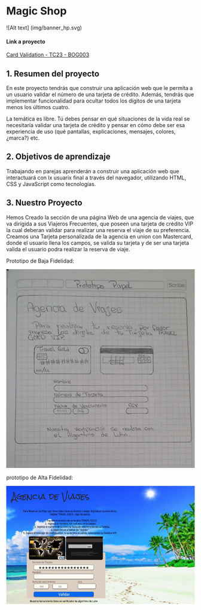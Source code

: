 # Magic Shop

![Alt text] (img/banner_hp.svg)

#### Link a proyecto
[Card Validation - TC23 - BOG003]()

## 1. Resumen del proyecto

En este proyecto tendrás que construir una aplicación web que le permita a un
usuario validar el número de una tarjeta de crédito. Además, tendrás que
implementar funcionalidad para ocultar todos los dígitos de una tarjeta menos
los últimos cuatro.

La temática es libre. Tú debes pensar en qué situaciones de la vida real se
necesitaría validar una tarjeta de crédito y pensar en cómo debe ser esa
experiencia de uso (qué pantallas, explicaciones, mensajes, colores, ¿marca?)
etc.

## 2. Objetivos de aprendizaje

Trabajando en parejas aprenderán a construir una aplicación web que interactuará
con lx usuarix final a través del navegador, utilizando HTML, CSS y JavaScript
como tecnologías.


## 3. Nuestro Proyecto

Hemos Creado la sección de una página Web de una agencia de viajes, que va dirigida a sus Viajeros Frecuentes, que poseen una tarjeta de crédito VIP la cual deberan validar para realizar una reserva el viaje de su preferencia.
Creamos una Tarjeta personalizada de la agencia en union con Mastercard, donde el usuario llena los campos, se valida su tarjeta y de ser una tarjeta valida el usuario podra realizar la reserva de viaje. 

Prototipo de Baja Fidelidad:

![](https://github.com/GleysiAscanio/BOG003-card-validation/blob/master/imagenes/Prototipopapel.jpeg)

prototipo de Alta Fidelidad:

![](https://github.com/GleysiAscanio/BOG003-card-validation/blob/master/imagenes/PROTOTIPOFINAL.jpeg)








